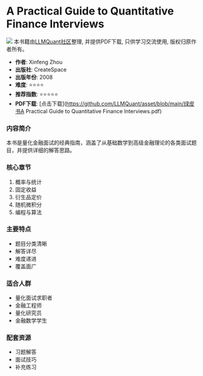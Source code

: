 # A Practical Guide to Quantitative Finance Interviews

![](https://fastly.jsdelivr.net/gh/bucketio/img3@main/2024/09/04/1725464231869-e0b2f727-2a0f-4270-bf6c-31ddc350426a.gif)
本书籍由[LLMQuant社区](https://llmquant.com/)整理, 并提供PDF下载, 只供学习交流使用, 版权归原作者所有。

- **作者**: Xinfeng Zhou
- **出版社**: CreateSpace
- **出版年份**: 2008
- **难度**: ⭐⭐⭐⭐
- **推荐指数**: ⭐⭐⭐⭐⭐
- **PDF下载**: [点击下载](https://github.com/LLMQuant/asset/blob/main/绿皮书A Practical Guide to Quantitative Finance Interviews.pdf)

### 内容简介

本书是量化金融面试的经典指南，涵盖了从基础数学到高级金融理论的各类面试题目，并提供详细的解答思路。

### 核心章节

1. 概率与统计
2. 固定收益
3. 衍生品定价
4. 随机微积分
5. 编程与算法

### 主要特点

- 题目分类清晰
- 解答详尽
- 难度递进
- 覆盖面广

### 适合人群

- 量化面试求职者
- 金融工程师
- 量化研究员
- 金融数学学生

### 配套资源

- 习题解答
- 面试技巧
- 补充练习
